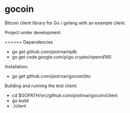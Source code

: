 gocoin
======

Bitcoin client library for Go / golang with an example client.

Project under development.

======
Dependencies
* go get github.com/piotrnar/qdb
* go get code.google.com/p/go.crypto/ripemd160


Installation:
* go get github.com/piotrnar/gocoin/btc 


Building and running the test client:
* cd $GOPATH/src/github.com/piotrnar/gocoin/client
* go build
* ./client
